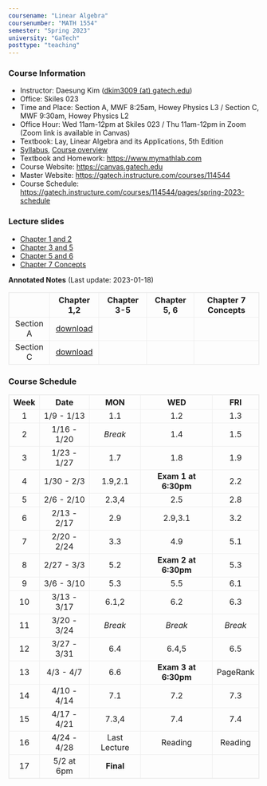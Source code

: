 ```yaml
---
coursename: "Linear Algebra"
coursenumber: "MATH 1554"
semester: "Spring 2023"
university: "GaTech"
posttype: "teaching"
---
```


### Course Information
- Instructor: Daesung Kim ([dkim3009 (at) gatech.edu](mailto:dkim3009@gatech.edu))
- Office: Skiles 023
- Time and Place: Section A, MWF 8:25am, Howey Physics L3 / Section C, MWF 9:30am, Howey Physics L2
- Office Hour: Wed 11am-12pm at Skiles 023 / Thu 11am-12pm in Zoom (Zoom link is available in Canvas)
- Textbook: Lay, Linear Algebra and its Applications, 5th Edition
- [Syllabus](https://gatech.instructure.com/courses/114544/pages/common-syllabus-spring-2023), [Course overview](https://sbarone7.math.gatech.edu/ma1554_course_overview.pdf) 
- Textbook and Homework: https://www.mymathlab.com 
- Course Website: https://canvas.gatech.edu
- Master Website: https://gatech.instructure.com/courses/114544
- Course Schedule: https://gatech.instructure.com/courses/114544/pages/spring-2023-schedule

### Lecture slides
- [Chapter 1 and 2](https://sbarone7.math.gatech.edu/Chapters_1_and_2.pdf)
- [Chapter 3 and 5](https://sbarone7.math.gatech.edu/Chapters_3_thru_5.pdf)
- [Chapter 5 and 6](https://sbarone7.math.gatech.edu/Chapters_5_and_6.pdf)
- [Chapter 7 Concepts](https://sbarone7.math.gatech.edu/Chapters_PageRank_and_7.pdf)

<b>Annotated Notes</b> (Last update: 2023-01-18)

|           | Chapter 1,2                     | Chapter 3-5 | Chapter 5, 6 | Chapter 7 Concepts |
| :---:     | :---:                           | :---:       | :---:        | :---:              |
| Section A | [download](secA-Chap12.pdf)     |             |              |                    |
| Section C | [download](secC-Chap12.pdf)     |             |              |                    |


### Course Schedule
| Week  | Date        | MON          | WED                  | FRI      |
| :---: | :---:       | :---:        | :---:                | :---:    |
| 1     | 1/9 - 1/13  | 1.1          | 1.2                  | 1.3      |
| 2     | 1/16 - 1/20 | *Break*      | 1.4                  | 1.5      |
| 3     | 1/23 - 1/27 | 1.7          | 1.8                  | 1.9      |
| 4     | 1/30 - 2/3  | 1.9,2.1      | **Exam 1 at 6:30pm** | 2.2      |
| 5     | 2/6 - 2/10  | 2.3,4        | 2.5                  | 2.8      |
| 6     | 2/13 - 2/17 | 2.9          | 2.9,3.1              | 3.2      |
| 7     | 2/20 - 2/24 | 3.3          | 4.9                  | 5.1      |
| 8     | 2/27 - 3/3  | 5.2          | **Exam 2 at 6:30pm** | 5.3      |
| 9     | 3/6 - 3/10  | 5.3          | 5.5                  | 6.1      |
| 10    | 3/13 - 3/17 | 6.1,2        | 6.2                  | 6.3      |
| 11    | 3/20 - 3/24 | *Break*      | *Break*              | *Break*  |
| 12    | 3/27 - 3/31 | 6.4          | 6.4,5                | 6.5      |
| 13    | 4/3 - 4/7   | 6.6          | **Exam 3 at 6:30pm** | PageRank |
| 14    | 4/10 - 4/14 | 7.1          | 7.2                  | 7.3      |
| 15    | 4/17 - 4/21 | 7.3,4        | 7.4                  | 7.4      |
| 16    | 4/24 - 4/28 | Last Lecture | Reading              | Reading  |
| 17    | 5/2 at 6pm  | **Final**    |                      |          |
<!--
| Week | Date        | M         | T          | W          | R             | F   |
| ---  | ---         | ---       | ---        | ---        | ---           | --- |
| 1    | 1/9 - 1/13  | 1.1       | WS 1.1     | 1.2        | WS 1.2        | 1.3 |
| 2    | 1/16 - 1/20 | **Break** | WS 1.3     | 1.4        | WS 1.4        | 1.5 |
| 3    | 1/23 - 1/27 | 1.7       | WS 1.5,7   | 1.8        | WS 1.8        | 1.9 |
| 4    | 1/30 - 2/3  | 1.9,2.1   | WS 1.9,2.1 | **Exam 1** | **Cancelled** | 2.2 |
| 5    | 2/6 - 2/10  | 2.3,4     | WS 2.2-4   | 2.5        | WS 2.5        | 2.8 |
| 6    | 2/13 - 2/17 | 2.9       | WS 2.8     | 2.9,3.1    | WS 2.9,3.1    | 3.2 |
| 7    | 2/20 - 2/24 | 3.3       | WS 3.2     | 4.9        | WS 3.3,4.9    | 5.1 |
| 8    | 2/27 - 3/3  | 5.2       | WS 5.1,2   | **Exam 2** | WS            |     |
| 9    | 3/6 - 3/10  |           | WS         |            | WS            |     |
| 10   | 3/13 - 3/17 |           | WS         |            | WS            |     |
| 11   | 3/20 - 3/24 |           | WS         |            | WS            |     |
| 12   | 3/27 - 3/31 |           | WS         |            | WS            |     |
| 13   | 4/3 - 4/7   |           | WS         |            | WS            |     |
| 14   | 4/10 - 4/14 |           | WS         |            | WS            |     |
| 15   | 4/17 - 4/21 |           | WS         |            | WS            |     |
| 16   | 4/24 - 4/28 |           | WS         |            | WS            |     |
| 17   | 5/1 - 5/4   |           | WS         |            | WS            |     |
-->
<style>
table, th, td {
  border: 1px solid #eee;
  border-collapse: collapse;
}
</style>

